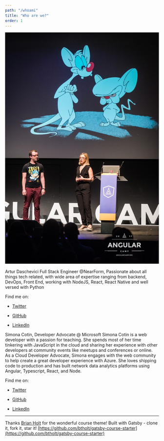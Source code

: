 ```yaml
---
path: "/whoami"
title: "Who are we?"
order: 1
---
```


![Simona&Artur](./images/Simona&Artur.jpg)

Artur Daschevici Full Stack Engineer @NearForm, Passionate about all things tech related, with wide area of expertise ranging from backend, DevOps, Front End, working with NodeJS, React, React Native and well versed with Python

Find me on:

- [Twitter](https://twitter.com/_arturdas)

- [GitHub](https://github.com/adaschevici)

- [LinkedIn](https://www.linkedin.com/in/artur-daschevici-b5404815/)

Simona Cotin, Developer Advocate @ Microsoft
Simona Cotin is a web developer with a passion for teaching. She spends most of her time tinkering with JavaScript in the cloud and sharing her experience with other developers at community events like meetups and conferences or online. As a Cloud Developer Advocate, Simona engages with the web community to help create a great developer experience with Azure. She loves shipping code to production and has built network data analytics platforms using Angular, Typescript, React, and Node.

Find me on:

- [Twitter](https://twitter.com/simona_cotin)

- [GitHub](https://github.com/simonaco)

- [LinkedIn](https://www.linkedin.com/in/simona-cotin-2ba8747/)

---

Thanks [Brian Holt](https://twitter.com/holtbt) for the wonderful course theme! Built with Gatsby - clone it, fork it, star it! [https://github.com/btholt/gatsby-course-starter](https://github.com/btholt/gatsby-course-starter)